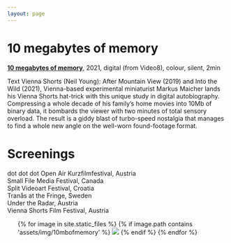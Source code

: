 ```yaml
---
layout: page
---
```


# 10 megabytes of memory

<strong><b><a href="https://vimeo.com/543725598" rel="noopener noreferrer" target="_blank">10 megabytes of memory</a></b></strong>, 2021, digital (from Video8), colour, silent, 2min <br>

Text Vienna Shorts (Neil Young):
After Mountain View (2019) and Into the Wild (2021), Vienna-based experimental miniaturist Markus Maicher lands his Vienna Shorts hat-trick with this unique study in digital autobiography. Compressing a whole decade of his family’s home movies into 10Mb of binary data, it bombards the viewer with two minutes of total sensory overload. The result is a giddy blast of turbo-speed nostalgia that manages to find a whole new angle on the well-worn found-footage format. 

<!--
Nach Mountain View (2019) und Into the Wild (2021) zaubert Markus Maicher, in Wien lebender Spezialist für experimentelle Miniaturen und mittlerweile Stammgast des Festivals, eine einzigartige digital-autobiografische Studie aus dem Hut: Er hat Privatfilme seiner Familie aus einem Jahrzehnt in 10 Megabyte an Binärdaten verwandelt und bombardiert mit der daraus entstandenen Reizüberflutung zwei Minuten lang das Publikum. Der euphorische Nostalgieflashback legt im Turbogang einen neuen Blick auf das altgediente Found-Footage-Format frei. (ny)-->

# Screenings

dot dot dot Open Air Kurzfilmfestival, Austria<br>
Small File Media Festival, Canada<br>
Split Videoart Festival, Croatia<br>
Tranås at the Fringe, Sweden <br>
Under the Radar, Austria<br>
Vienna Shorts Film Festival, Austria<br>

<ul>
{% for image in site.static_files %}
    {% if image.path contains 'assets/img/10mbofmemory' %}
<img src="{{ image.path }}"/>
    {% endif %}
{% endfor %}
</ul>